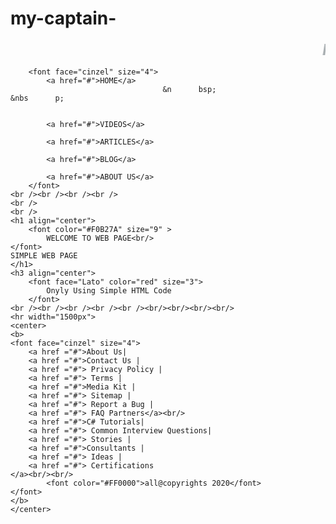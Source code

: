 # my-captain- 
<html>    
<head>    
    <meta charset="utf-8">    
    <title>www.mohit kumar.com</title>    
</head>    
<font color="#A6ACAF" size="5">    
    <marquee><b><i>hello i am  mohit a future web developer</i></b></marquee>    
</font>    
<body background="C:\Users\mkfun\OneDrive\Desktop\photo29.jpg" link="white" alink="blue" vlink="#F8F8FF" > 
    <br />    
               
        
                               
        <font face="cinzel" size="4">    
            <a href="#">HOME</a>    
                                      &n      bsp;                           &nbs      p;                                                        
                             
                                                                                    
            <a href="#">VIDEOS</a>    
                        
            <a href="#">ARTICLES</a>    
                        
            <a href="#">BLOG</a>    
                        
            <a href="#">ABOUT US</a>    
        </font>    
    <br /><br /><br /><br />    
    <br />    
    <br />    
    <h1 align="center">    
        <font color="#F0B27A" size="9" >    
            WELCOME TO WEB PAGE<br/>    
    </font>    
    SIMPLE WEB PAGE     
    </h1>    
    <h3 align="center">    
        <font face="Lato" color="red" size="3">    
            Onyly Using Simple HTML Code    
        </font>    
    <br /><br /><br /><br /><br /><br/><br/><br/><br/>    
    <hr width="1500px">    
    <center>    
    <b>    
    <font face="cinzel" size="4">    
        <a href ="#">About Us|     
        <a href ="#">Contact Us |    
        <a href ="#"> Privacy Policy |    
        <a href ="#"> Terms |     
        <a href ="#">Media Kit |    
        <a href ="#"> Sitemap |    
        <a href ="#"> Report a Bug |    
        <a href ="#"> FAQ Partners</a><br/>    
        <a href ="#">C# Tutorials|    
        <a href ="#"> Common Interview Questions|    
        <a href ="#"> Stories |    
        <a href ="#">Consultants |    
        <a href ="#"> Ideas |    
        <a href ="#"> Certifications    
    </a><br/><br/>    
            <font color="#FF0000">all@copyrights 2020</font>    
    </font>    
    </b>    
    </center>    
</body>    
</html>    
